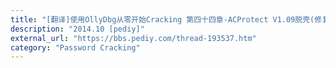```yaml
---
title: "[翻译]使用OllyDbg从零开始Cracking 第四十四章-ACProtect V1.09脱壳(修复AntiDump)"
description: "2014.10 [pediy]"
external_url: "https://bbs.pediy.com/thread-193537.htm"
category: "Password Cracking"
---
```

